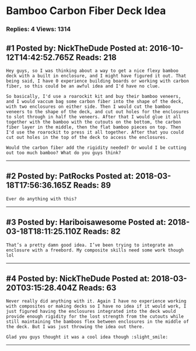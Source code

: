 # Bamboo Carbon Fiber Deck Idea

### Replies: 4 Views: 1314

## \#1 Posted by: NickTheDude Posted at: 2016-10-12T14:42:52.765Z Reads: 218

```
Hey guys, so I was thinking about a way to get a nice flexy bamboo deck with a built in enclosure, and I might have figured it out. That being said, I have 0 experience building boards or working with carbon fiber, so this could be an awful idea and I'd have no clue.

So basically, I'd use a roarockit kit and buy their bamboo veneers, and I would vaccum bag some carbon fiber into the shape of the deck, with two enclosures on either side. Then I would cut the bamboo veneers to the shape of the deck, and cut out holes for the enclosures to slot through in half the veneers. After that I would glue it all together with the bamboo with the cutouts on the bottom, the carbon fiber layer in the middle, then the flat bamboo pieces on top. Then I'd use the roarockit to press it all together. After that you could cut out holes in the top of the deck to access the enclosures.

Would the carbon fiber add the rigidity needed? Or would I be cutting out too much bamboo? What do you guys think?
```

---
## \#2 Posted by: PatRocks Posted at: 2018-03-18T17:56:36.165Z Reads: 89

```
Ever do anything with this?
```

---
## \#3 Posted by: Hariboisawesome Posted at: 2018-03-18T18:11:25.110Z Reads: 82

```
That’s a pretty damn good idea. I’ve been trying to integrate an enclosure with a freebord. My composite skills need some work though lol
```

---
## \#4 Posted by: NickTheDude Posted at: 2018-03-20T03:15:28.404Z Reads: 63

```
Never really did anything with it. Again I have no experience working with composites or making decks so I have no idea if it would work, I just figured having the enclosures integrated into the deck would provide enough rigidity for the lost strength from the cutouts while still maintaining the bamboos flex between enclosures in the middle of the deck. But I was just throwing the idea out there.

Glad you guys thought it was a cool idea though :slight_smile:
```

---
